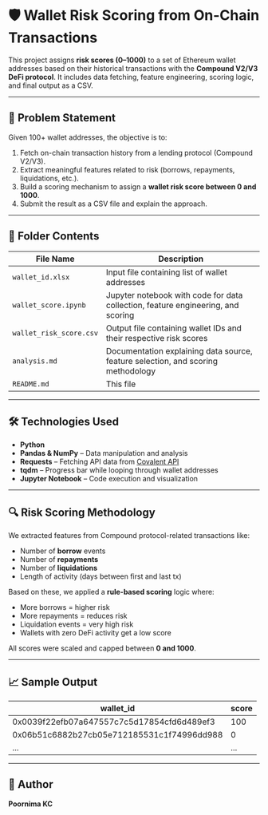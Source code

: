# 🛡️ Wallet Risk Scoring from On-Chain Transactions

This project assigns **risk scores (0–1000)** to a set of Ethereum wallet addresses based on their historical transactions with the **Compound V2/V3 DeFi protocol**. It includes data fetching, feature engineering, scoring logic, and final output as a CSV.

---

## 📌 Problem Statement

Given 100+ wallet addresses, the objective is to:

1. Fetch on-chain transaction history from a lending protocol (Compound V2/V3).
2. Extract meaningful features related to risk (borrows, repayments, liquidations, etc.).
3. Build a scoring mechanism to assign a **wallet risk score between 0 and 1000**.
4. Submit the result as a CSV file and explain the approach.

---

## 📁 Folder Contents

| File Name | Description |
|-----------|-------------|
| `wallet_id.xlsx` | Input file containing list of wallet addresses |
| `wallet_score.ipynb` | Jupyter notebook with code for data collection, feature engineering, and scoring |
| `wallet_risk_score.csv` | Output file containing wallet IDs and their respective risk scores |
| `analysis.md` | Documentation explaining data source, feature selection, and scoring methodology |
| `README.md` | This file |

---

## 🛠️ Technologies Used

- **Python**
- **Pandas & NumPy** – Data manipulation and analysis
- **Requests** – Fetching API data from [Covalent API](https://www.covalenthq.com/docs/api/)
- **tqdm** – Progress bar while looping through wallet addresses
- **Jupyter Notebook** – Code execution and visualization

---

## 🔍 Risk Scoring Methodology

We extracted features from Compound protocol-related transactions like:

- Number of **borrow** events
- Number of **repayments**
- Number of **liquidations**
- Length of activity (days between first and last tx)

Based on these, we applied a **rule-based scoring** logic where:

- More borrows = higher risk  
- More repayments = reduces risk  
- Liquidation events = very high risk  
- Wallets with zero DeFi activity get a low score  

All scores were scaled and capped between **0 and 1000**.

---

## 📈 Sample Output

| wallet_id | score |
|-----------|-------|
| 0x0039f22efb07a647557c7c5d17854cfd6d489ef3 | 100 |
| 0x06b51c6882b27cb05e712185531c1f74996dd988 | 0 |
| ...       | ...   |

---

## 🤝 Author

**Poornima KC**  

